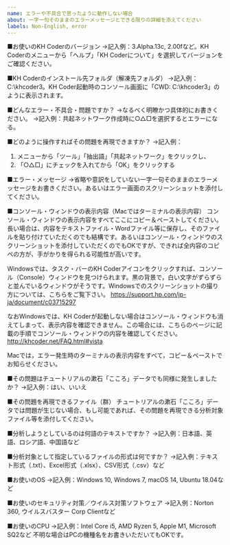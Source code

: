 ```yaml
---
name: エラーや不具合で思ったように動作しない場合
about: 一字一句そのままのエラーメッセージとできる限りの詳細を添えてください
labels: Non-English, error
---
```


<!--
※以下のテンプレート（雛形）を編集・削除して、質問内容をお書きください。

事前に「よくある質問」ページや、すでに投稿されたissue、旧掲示板をご覧ください。同じような問題がすでに投稿されているかもしれません。issueや旧掲示板については検索可能です。

「よくある質問」ページ：
https://khcoder.net/FAQ.html

旧掲示板：
http://koichi.nihon.to/cgi-bin/bbs_khn/khcf.cgi

同じような問題がまだ投稿されていない場合には、以下の情報を記入してご投稿ください。状況を詳しくお書きいただくほど，解決にいたる可能性が高くなります。
-->

■お使いのKH Coderのバージョン
→記入例：3.Alpha.13c, 2.00fなど。KH Coderのメニューから「ヘルプ」「KH Coderについて」を選択してバージョンをご確認ください。

■KH Coderのインストール先フォルダ（解凍先フォルダ）
→記入例：C:\khcoder3。KH Coder起動時のコンソール画面に「CWD: C:\khcoder3」のように表示されます。

■どんなエラー・不具合・問題ですか？
→なるべく明瞭かつ具体的にお書きください。
→記入例：共起ネットワーク作成時に○△□を選択するとエラーになる。

■どのように操作すればその問題を再現できますか？
→記入例：
1. メニューから「ツール」「抽出語」「共起ネットワーク」をクリックし、
2. 「○△□」にチェックを入れてから「OK」をクリックする

■エラー・メッセージ
→省略や意訳をしていない一字一句そのままのエラーメッセージをお書きください。あるいはエラー画面のスクリーンショットを添付してください。

■コンソール・ウィンドウの表示内容（Macではターミナルの表示内容）
コンソール・ウィンドウの表示内容をすべてここにコピー＆ペーストしてください。長い場合は、内容をテキストファイル・Wordファイル等に保存し、そのファイルを貼り付けていただくのでも結構です。あるいはコンソール・ウィンドウのスクリーンショットを添付していただくのでもOKですが、できれば全内容のコピペの方が、手がかりを得られる可能性が高いです。

Windowsでは、タスク・バーのKH Coderアイコンをクリックすれば、コンソール（Console）ウィンドウを見つけられます。黒の背景で，白い文字がずらずらと並んでいるウィンドウがそうです。Windowsでのスクリーンショットの撮り方については、こちらをご覧下さい。 https://support.hp.com/jp-ja/document/c03715297

なおWindowsでは、KH Coderが起動しない場合はコンソール・ウィンドウも消えてしまって、表示内容を確認できません。この場合には、こちらのページに記載の手順でコンソール・ウィンドウの内容を確認してください。 http://khcoder.net/FAQ.html#vista

Macでは，エラー発生時のターミナルの表示内容をすべて，コピー＆ペーストでお知らせください。

■その問題はチュートリアルの漱石「こころ」データでも同様に発生しましたか？
→記入例：はい、いいえ

■その問題を再現できるファイル（群）
チュートリアルの漱石「こころ」データでは問題が生じない場合、もし可能であれば、その問題を再現できる分析対象ファイル等を添付してください。

■分析しようとしているのは何語のテキストですか？
→記入例：日本語、英語、ロシア語、中国語など

■分析対象として指定しているファイルの形式は何ですか？
→記入例：テキスト形式（.txt）、Excel形式（.xlsx）、CSV形式（.csv）など

■お使いのOS
→記入例：Windows 10, Windows 7, macOS 14, Ubuntu 18.04など

■お使いのセキュリティ対策／ウイルス対策ソフトウェア
→記入例：Norton 360, ウイルスバスター Corp Clientなど

■お使いのCPU
→記入例：Intel Core i5, AMD Ryzen 5, Apple M1, Microsoft SQ2など
不明な場合はPCの機種名をお書きいただいてもOKです。

<!--
このIssueにお書きいただいたエラー等が解決したときには，何をしたら解決したかを書き込んでから、このIssueを「Close」してください。

またIssueの新規作成時には、「○○先生」「○○さま」のように、特定の人だけに宛てて書くような書き出しは避けて下さい。この「Issues」は誰でも返信・議論できる場であり，開発者以外の方にも積極的に質問への返信をご投稿いただければと願っています。新規作成時には，宛名はなしでよいかと存じます。Issueを新規作成した後，議論が始まってからは，返信先を明示したい場合もあるでしょうから，必要に応じて宛名をお書きください。
-->
